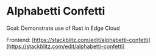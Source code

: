 # Alphabetti Confetti

Goal: Demonstrate use of Rust in Edge Cloud

Frontend: [https://stackblitz.com/edit/alphabetti-confetti](https://stackblitz.com/edit/alphabetti-confetti)
